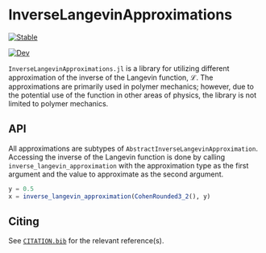 # InverseLangevinApproximations

[![Stable](https://img.shields.io/badge/docs-stable-blue.svg)](https://tracer-lulab.github.io/InverseLangevinApproximations.jl/stable/)
 
[![Dev](https://img.shields.io/badge/docs-dev-blue.svg)](https://tracer-lulab.github.io/InverseLangevinApproximations.jl/dev/)

`InverseLangevinApproximations.jl` is a library for utilizing different approximation of the inverse of the Langevin function, ℒ. The approximations are primarily used in polymer mechanics; however, due to the potential use of the function in other areas of physics, the library is not limited to polymer mechanics.

## API

All approximations are subtypes of `AbstractInverseLangevinApproximation`. Accessing the inverse of the Langevin function is done by calling `inverse_langevin_approximation` with the approximation type as the first argument and the value to approximate as the second argument.

```julia
y = 0.5
x = inverse_langevin_approximation(CohenRounded3_2(), y)
```

## Citing

See [`CITATION.bib`](CITATION.bib) for the relevant reference(s).
